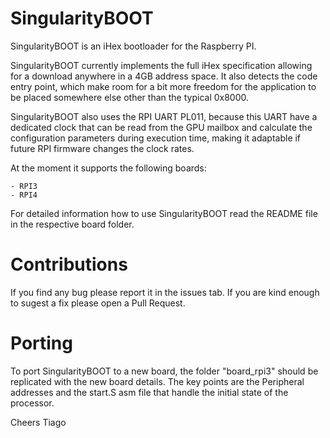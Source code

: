 # SingularityBOOT

SingularityBOOT is an iHex bootloader for the Raspberry PI. 

SingularityBOOT currently implements the full iHex specification allowing for a download anywhere in a 4GB address space. It also detects the code entry point, which make room for a bit more freedom for the application to be placed somewhere else other than the typical 0x8000.

SingularityBOOT also uses the RPI UART PL011, because this UART have a dedicated clock that can be read from the GPU mailbox and calculate the configuration parameters during execution time, making it adaptable if future RPI firmware changes the clock rates.

At the moment it supports the following boards:
	
	- RPI3
	- RPI4

For detailed information how to use SingularityBOOT read the README file in the respective board folder.

# Contributions

If you find any bug please report it in the issues tab. 
If you are kind enough to sugest a fix please open a Pull Request.

# Porting

To port SingularityBOOT to a new board, the folder "board_rpi3" should be replicated with the new board details. The key points are the Peripheral addresses and the start.S asm file that handle the initial state of the processor.

Cheers
Tiago

